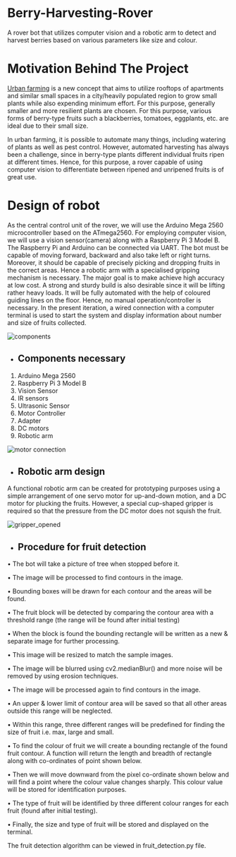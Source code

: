 # Berry-Harvesting-Rover
A rover bot that utilizes computer vision and a robotic arm to detect and harvest berries based on various parameters like size and colour. 

# Motivation Behind The Project
[Urban farming](https://www.thespruceeats.com/what-is-urban-farming-5188341) is a new concept that aims to utilize rooftops of apartments and similar small spaces in a city/heavily populated region to grow small plants while also expending minimum effort. For this purpose, generally smaller and more resilient plants are chosen. For this purpose, various forms of berry-type fruits such a blackberries, tomatoes, eggplants, etc. are ideal due to their small size. 

In urban farming, it is possible to automate many things, including watering of plants as well as pest control. However, automated harvesting has always been a challenge, since in berry-type plants different individual fruits ripen at different times. Hence, for this purpose, a rover capable of using computer vision to differentiate between ripened and unripened fruits is of great use.

# Design of robot
As the central control unit of the rover, we will use the Arduino Mega 2560 microcontroller based on the ATmega2560. For employing computer vision, we will use a vision sensor(camera) along with a Raspberry Pi 3 Model B. The Raspberry Pi and Arduino can be connected via UART. The bot must be capable of moving forward, backward and also take left or right turns. Moreover, it should be capable of precisely picking and dropping fruits in the correct areas. Hence a robotic arm with a specialised gripping mechanism is necessary. The major goal is to make achieve high accuracy at low cost. A strong and sturdy build is also desirable since it will be lifting rather heavy loads. It will be fully automated with the help of coloured guiding lines on the floor. Hence, no manual operation/controller is necessary. In the present iteration, a wired connection with a computer terminal is used to start the system and display information about number and size of fruits collected. 

![components](https://user-images.githubusercontent.com/91414273/200113429-9b8ff518-fe70-4226-8c62-05c6f1df11e3.jpg)


- ## Components necessary

1. Arduino Mega 2560
2. Raspberry Pi 3 Model B
3. Vision Sensor
4. IR sensors
5. Ultrasonic Sensor
6. Motor Controller
7. Adapter
8. DC motors
9. Robotic arm

![motor connection](https://user-images.githubusercontent.com/91414273/200113440-5c4aa47c-56d5-4f85-9309-1608daabac5f.jpg)

- ## Robotic arm design

A functional robotic arm can be created for prototyping purposes using a simple arrangement of one servo motor for up-and-down motion, and a DC motor for plucking the fruits. However, a special cup-shaped gripper is required so that the pressure from the DC motor does not squish the fruit.

![gripper_opened](https://user-images.githubusercontent.com/91414273/200113355-a71e12ad-61c2-49b1-9877-c6f4bd8bd9c4.png)

- ## Procedure for fruit detection

• The bot will take a picture of tree when stopped before it.

• The image will be processed to find contours in the image.

• Bounding boxes will be drawn for each contour and the areas will be found.

• The fruit block will be detected by comparing the contour area with a threshold range (the range will be found after initial testing)

• When the block is found the bounding rectangle will be written as a new & separate image for further processing.

• This image will be resized to match the sample images.

• The image will be blurred using cv2.medianBlur() and more noise will be removed by using erosion techniques.

• The image will be processed again to find contours in the image.

• An upper & lower limit of contour area will be saved so that all other areas outside this range will be neglected.

• Within this range, three different ranges will be predefined for finding the size of fruit i.e. max, large and small.

• To find the colour of fruit we will create a bounding rectangle of the found fruit contour. A function will return the length and breadth of rectangle along with co-ordinates of point shown below.

• Then we will move downward from the pixel co-ordinate shown below and will find a point where the colour value changes sharply. This colour value will be stored for identification purposes.

• The type of fruit will be identified by three different colour ranges for each fruit (found after initial testing).

• Finally, the size and type of fruit will be stored and displayed on the terminal. 

The fruit detection algorithm can be viewed in fruit_detection.py file.


